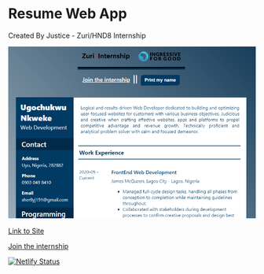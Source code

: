 # Resume Web App

Created By Justice - Zuri/HND8 Internship

![Resume Image](/src/media/resume.PNG)

[Link to Site](https://justice-app-form.netlify.app/)

[Join the internship](https://internship.zuri.team)

[![Netlify Status](https://api.netlify.com/api/v1/badges/73e6b597-39e3-4bf2-9720-fb1f707088dc/deploy-status)](https://app.netlify.com/sites/justice-app-form/deploys)
